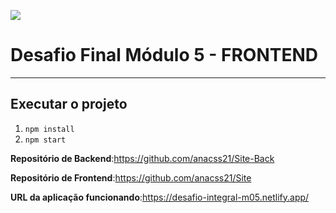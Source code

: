 ![](https://i.imgur.com/xG74tOh.png)

# Desafio Final Módulo 5 - FRONTEND
---
## Executar o projeto

1. `npm install`
2. `npm start`

**Repositório de Backend**:https://github.com/anacss21/Site-Back

**Repositório de Frontend**:https://github.com/anacss21/Site

**URL da aplicação funcionando**:https://desafio-integral-m05.netlify.app/

